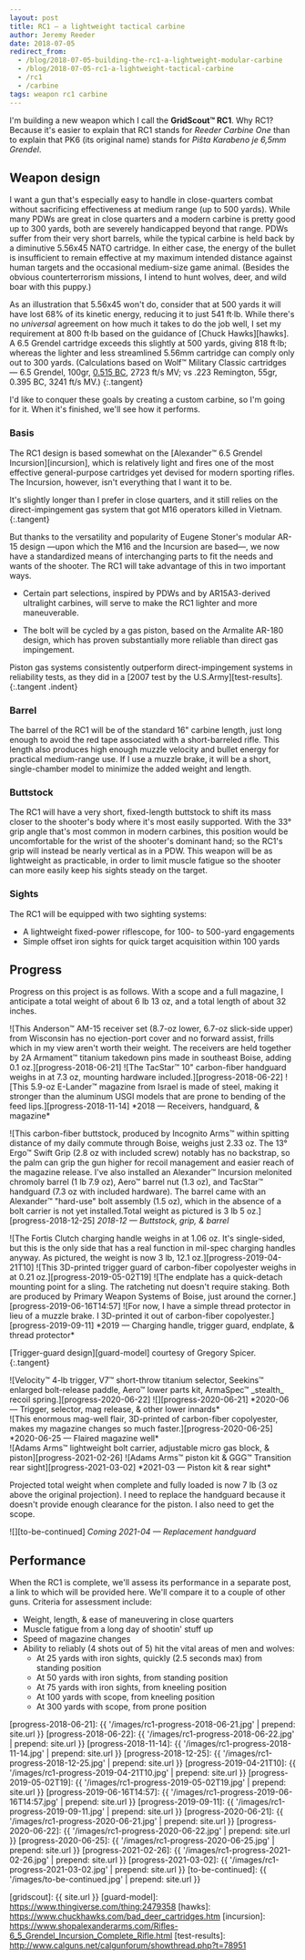 ```yaml
---
layout: post
title: RC1 — a lightweight tactical carbine
author: Jeremy Reeder
date: 2018-07-05
redirect_from:
  - /blog/2018-07-05-building-the-rc1-a-lightweight-modular-carbine
  - /blog/2018-07-05-rc1-a-lightweight-tactical-carbine
  - /rc1
  - /carbine
tags: weapon rc1 carbine
---
```


I'm building a new weapon which I call the **GridScout™ RC1**. Why RC1? Because
it's easier to explain that RC1 stands for _Reeder Carbine One_ than to explain
that PK6 (its original name) stands for _Piŝta Karabeno je 6,5mm Grendel_.

## Weapon design
I want a gun that's especially easy to handle in close-quarters combat without
sacrificing effectiveness at medium range (up to 500 yards). While many PDWs
are great in close quarters and a modern carbine is pretty good up
to 300 yards, both are severely handicapped beyond that range. PDWs
suffer from their very short barrels, while the typical carbine is
held back by a diminutive 5.56x45 NATO cartridge. In
either case, the energy of the bullet is insufficient to remain effective
at my maximum intended distance against human targets and the occasional
medium-size game animal. (Besides the obvious counterterrorism missions, I
intend to hunt wolves, deer, and wild boar with this puppy.)

As an illustration that 5.56x45 won't do, consider that at 500 yards it will
have lost 68% of its kinetic energy, reducing it to just 541 ft·lb. While
there's no _universal_ agreement on how much it takes to do the job well, I
set my requirement at 800 ft·lb based on the guidance of [Chuck Hawks][hawks].
A 6.5 Grendel cartridge exceeds this slightly at 500 yards, giving 818 ft·lb;
whereas the lighter and less streamlined 5.56mm cartridge can comply only out
to 300 yards. (Calculations based on Wolf™ Military Classic cartridges — 6.5
Grendel, 100gr, [0.515 BC][grendel-bc], 2723 ft/s MV; vs .223 Remington, 55gr,
0.395 BC, 3241 ft/s MV.)
{:.tangent}

I'd like to conquer these goals by creating a custom carbine, so I'm going for
it. When it's finished, we'll see how it performs.

### Basis
The RC1 design is based somewhat on the [Alexander™ 6.5 Grendel
Incursion][incursion], which is relatively light and fires one of the most
effective general-purpose cartridges yet devised for modern sporting rifles.
The Incursion, however, isn't everything that I want it to be.

It's slightly longer than I prefer in close quarters, and it still relies on
the direct-impingement gas system that got M16 operators killed in Vietnam.
{:.tangent}

But thanks to the versatility and popularity of Eugene Stoner's modular AR-15
design —upon which the M16 and the Incursion are based—, we now have a
standardized means of interchanging parts to fit the needs and wants of the
shooter. The RC1 will take advantage of this in two important ways.

- Certain part selections, inspired by PDWs and by AR15A3-derived ultralight
  carbines, will serve to make the RC1 lighter and more maneuverable.

- The bolt will be cycled by a gas piston, based on the Armalite AR-180 design,
  which has proven substantially more reliable than direct gas impingement.

Piston gas systems consistently outperform direct-impingement systems in
reliability tests, as they did in a [2007 test by the U.S.Army][test-results].
{:.tangent .indent}

### Barrel
The barrel of the RC1 will be of the standard 16" carbine length, just long
enough to avoid the red tape associated with a short-barreled rifle. This
length also produces high enough muzzle velocity and bullet energy for
practical medium-range use. If I use a muzzle brake, it will be a short,
single-chamber model to minimize the added weight and length.

### Buttstock
The RC1 will have a very short, fixed-length buttstock to shift its mass closer
to the shooter's body where it's most easily supported.  With the 33° grip
angle that's most common in modern carbines, this position would be
uncomfortable for the wrist of the shooter's dominant hand; so the RC1's grip
will instead be nearly vertical as in a PDW. This weapon will be as lightweight
as practicable, in order to limit muscle fatigue so the shooter can more easily
keep his sights steady on the target.

### Sights
The RC1 will be equipped with two sighting systems:
- A lightweight fixed-power riflescope, for 100- to 500-yard engagements
- Simple offset iron sights for quick target acquisition within 100 yards

## Progress
Progress on this project is as follows. With a scope and a full magazine, I
anticipate a total weight of about 6 lb 13 oz, and a total length of about 32
inches.

<div class="gallery" markdown="1">
![This Anderson™ AM-15 receiver set (8.7-oz lower, 6.7-oz slick-side upper) from Wisconsin has no ejection-port cover and no forward assist, frills which in my view aren't worth their weight. The receivers are held together by 2A Armament™ titanium takedown pins made in southeast Boise, adding 0.1 oz.][progress-2018-06-21]
![The TacStar™ 10" carbon-fiber handguard weighs in at 7.3 oz, mounting hardware included.][progress-2018-06-22]
![This 5.9-oz E-Lander™ magazine from Israel is made of steel, making it stronger than the aluminum USGI models that are prone to bending of the feed lips.][progress-2018-11-14]
*2018 — Receivers, handguard, & magazine*
</div>

![This carbon-fiber buttstock, produced by Incognito Arms™ within spitting distance of my daily commute through Boise, weighs just 2.33 oz. The 13° Ergo™ Swift Grip (2.8 oz with included screw) notably has no backstrap, so the palm can grip the gun higher for recoil management and easier reach of the magazine release. I've also installed an Alexander™ Incursion melonited chromoly barrel (1 lb 7.9 oz), Aero™ barrel nut (1.3 oz), and TacStar™ handguard (7.3 oz with included hardware). The barrel came with an Alexander™ "hard-use" bolt assembly (1.5 oz), which in the absence of a bolt carrier is not yet installed.Total weight as pictured is 3 lb 5 oz.][progress-2018-12-25]
*2018-12 — Buttstock, grip, & barrel*

<div class="gallery" markdown="1">
![The Fortis Clutch charging handle weighs in at 1.06 oz. It's single-sided, but this is the only side that has a real function in mil-spec charging handles anyway. As pictured, the weight is now 3 lb, 12.1 oz.][progress-2019-04-21T10]
![This 3D-printed trigger guard of carbon-fiber copolyester weighs in at 0.21 oz.][progress-2019-05-02T19]
![The endplate has a quick-detach mounting point for a sling. The ratcheting nut doesn't require staking. Both are produced by Primary Weapon Systems of Boise, just around the corner.][progress-2019-06-16T14:57]
![For now, I have a simple thread protector in lieu of a muzzle brake. I 3D-printed it out of carbon-fiber copolyester.][progress-2019-09-11]
*2019 — Charging handle, trigger guard, endplate, & thread protector*
</div>

[Trigger-guard design][guard-model] courtesy of Gregory Spicer.
{:.tangent}

<div class="gallery" markdown="1">
![Velocity™ 4-lb trigger, V7™ short-throw titanium selector, Seekins™ enlarged bolt-release paddle, Aero™ lower parts kit, ArmaSpec™ _stealth_ recoil spring.][progress-2020-06-22]
![][progress-2020-06-21]
*2020-06 — Trigger, selector, mag release, & other lower innards*
</div>

<div class="gallery" markdown="1">
![This enormous mag-well flair, 3D-printed of carbon-fiber copolyester, makes my magazine changes so much faster.][progress-2020-06-25]
*2020-06-25 — Flaired magazine well*
</div>

<div class="gallery" markdown="1">
![Adams Arms™ lightweight bolt carrier, adjustable micro gas block, & piston][progress-2021-02-26]
![Adams Arms™ piston kit & GGG™ Transition rear sight][progress-2021-03-02]
*2021-03 — Piston kit & rear sight*
</div>

Projected total weight when complete and fully loaded is now 7 lb (3 oz above
the original projection). I need to replace the handguard because it doesn't
provide enough clearance for the piston. I also need to get the scope.

![][to-be-continued]
*Coming 2021-04 — Replacement handguard*

## Performance
When the RC1 is complete, we'll assess its performance in a separate post, a
link to which will be provided here. We'll compare it to a couple of other
guns. Criteria for assessment include:
- Weight, length, & ease of maneuvering in close quarters
- Muscle fatigue from a long day of shootin' stuff up
- Speed of magazine changes
- Ability to reliably (4 shots out of 5) hit the vital areas of men and wolves:
  - At 25 yards with iron sights, quickly (2.5 seconds max) from standing position
  - At 50 yards with iron sights, from standing position
  - At 75 yards with iron sights, from kneeling position
  - At 100 yards with scope, from kneeling position
  - At 300 yards with scope, from prone position

[progress-2018-06-21]:          {{ '/images/rc1-progress-2018-06-21.jpg'       | prepend: site.url }}
[progress-2018-06-22]:          {{ '/images/rc1-progress-2018-06-22.jpg'       | prepend: site.url }}
[progress-2018-11-14]:          {{ '/images/rc1-progress-2018-11-14.jpg'       | prepend: site.url }}
[progress-2018-12-25]:          {{ '/images/rc1-progress-2018-12-25.jpg'       | prepend: site.url }}
[progress-2019-04-21T10]:       {{ '/images/rc1-progress-2019-04-21T10.jpg'    | prepend: site.url }}
[progress-2019-05-02T19]:       {{ '/images/rc1-progress-2019-05-02T19.jpg'    | prepend: site.url }}
[progress-2019-06-16T14:57]:    {{ '/images/rc1-progress-2019-06-16T14:57.jpg' | prepend: site.url }}
[progress-2019-09-11]:          {{ '/images/rc1-progress-2019-09-11.jpg'       | prepend: site.url }}
[progress-2020-06-21]:          {{ '/images/rc1-progress-2020-06-21.jpg'       | prepend: site.url }}
[progress-2020-06-22]:          {{ '/images/rc1-progress-2020-06-22.jpg'       | prepend: site.url }}
[progress-2020-06-25]:          {{ '/images/rc1-progress-2020-06-25.jpg'       | prepend: site.url }}
[progress-2021-02-26]:          {{ '/images/rc1-progress-2021-02-26.jpg'       | prepend: site.url }}
[progress-2021-03-02]:          {{ '/images/rc1-progress-2021-03-02.jpg'       | prepend: site.url }}
[to-be-continued]:              {{ '/images/to-be-continued.jpg'               | prepend: site.url }}

[grendel-bc]:   http://eng.barnaulpatron.ru/production/sportshuntingcartridgescalibre/65.html
[gridscout]:    {{ site.url }}
[guard-model]:  https://www.thingiverse.com/thing:2479358
[hawks]:        https://www.chuckhawks.com/bad_deer_cartridges.htm
[incursion]:    https://www.shopalexanderarms.com/Rifles-6_5_Grendel_Incursion_Complete_Rifle.html
[test-results]: http://www.calguns.net/calgunforum/showthread.php?t=78951

